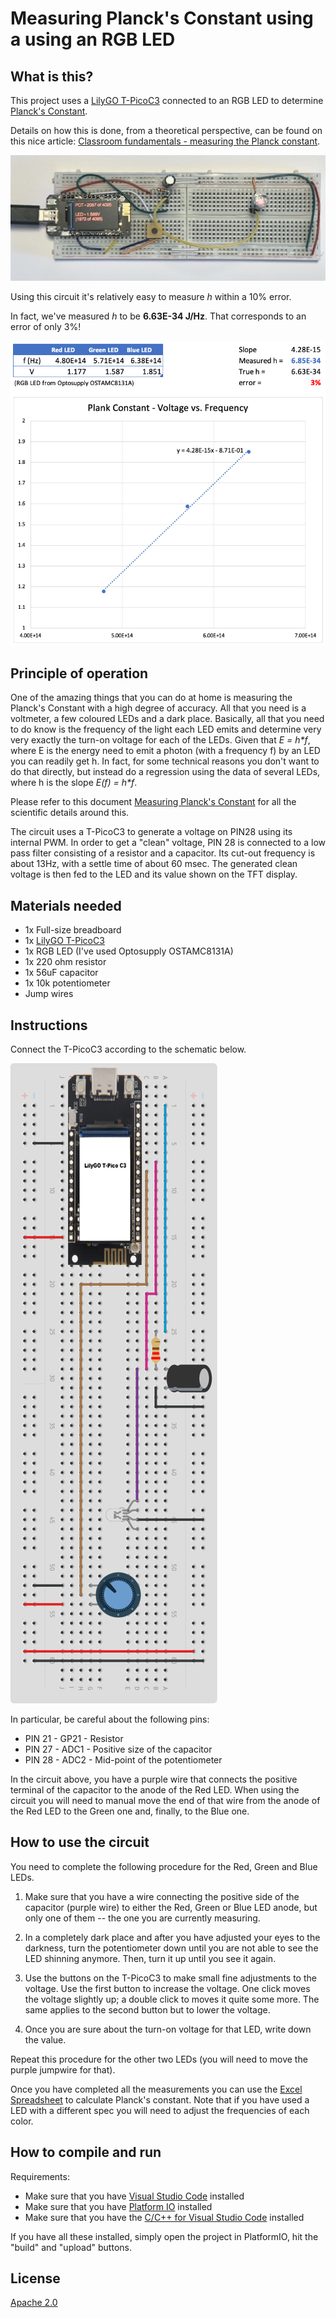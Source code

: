 
# Measuring Planck's Constant using a using an RGB LED

## What is this?

This project uses a [LilyGO T-PicoC3](https://github.com/Xinyuan-LilyGO/T-PicoC3) connected to an RGB LED to determine [Planck's Constant](https://en.wikipedia.org/wiki/Planck_constant).

Details on how this is done, from a theoretical perspective, can be found on this nice article: [Classroom fundamentals - measuring the Planck constant](https://www.scienceinschool.org/article/2014/planck/).

![Circuit Picture](img/circuit.jpeg)

Using this circuit it's relatively easy to measure *h* within a 10% error.

In fact, we've measured _h_ to be **6.63E-34 J/Hz**. That corresponds to an error of only 3%!

 ![Circuit Picture](img/measurements.png)

## Principle of operation

One of the amazing things that you can do at home is measuring the Planck's Constant with a high degree of accuracy. All that you need is a voltmeter, a few coloured LEDs and a dark place. Basically, all that you need to do know is the frequency of the light each LED emits and determine very very exactly the turn-on voltage for each of the LEDs. Given that _E = h*f_, where E is the energy need to emit a photon (with a frequency f)  by an LED you can readily get h. In fact, for some technical reasons you don't want to do that directly, but instead do a regression using the data of several LEDs, where h is the slope _E(f) = h*f_.

Please refer to this document [Measuring Planck's Constant](PlanckConstant_TeachersGuide.pdf) for all the scientific details around this.

The circuit uses a T-PicoC3 to generate a voltage on PIN28 using its internal PWM. In order to get a "clean" voltage, PIN 28 is connected to a low pass filter consisting of a resistor and a capacitor. Its cut-out frequency is about 13Hz, with a settle time of about 60 msec. The generated clean voltage is then fed to the LED and its value shown on the TFT display.

## Materials needed

* 1x Full-size breadboard
* 1x [LilyGO T-PicoC3](https://github.com/Xinyuan-LilyGO/T-PicoC3)
* 1x RGB LED (I've used Optosupply OSTAMC8131A)
* 1x 220 ohm resistor
* 1x 56uF capacitor
* 1x 10k potentiometer
* Jump wires

## Instructions

Connect the T-PicoC3 according to the schematic below.

![Schematic](img/planck_circuit.png)

In particular, be careful about the following pins:

* PIN 21 - GP21 - Resistor
* PIN 27 - ADC1 - Positive size of the capacitor
* PIN 28 - ADC2 - Mid-point of the potentiometer

In the circuit above, you have a purple wire that connects the positive terminal of the capacitor to the anode of the Red LED. When using the circuit you will need to manual move the end of that wire from the anode of the Red LED to the Green one and, finally, to the Blue one.

## How to use the circuit

You need to complete the following procedure for the Red, Green and Blue LEDs.

1. Make sure that you have a wire connecting the positive side of the capacitor (purple wire) to either the Red, Green or Blue LED anode, but only one of them -- the one you are currently measuring.

2. In a completely dark place and after you have adjusted your eyes to the darkness, turn the potentiometer down until you are not able to see the LED shinning anymore. Then, turn it up until you see it again.

3. Use the buttons on the T-PicoC3 to make small fine adjustments to the voltage. Use the first button to increase the voltage. One click moves the voltage slightly up; a double click to moves it quite some more. The same applies to the second button but to lower the voltage.

4. Once you are sure about the turn-on voltage for that LED, write down the value.

Repeat this procedure for the other two LEDs (you will need to move the purple jumpwire for that).

Once you have completed all the measurements you can use the [Excel Spreadsheet](PlankConstantCalculation.xlsx) to calculate Planck's constant. Note that if you have used a LED with a different spec you will need to adjust the frequencies of each color.

## How to compile and run

Requirements:

* Make sure that you have [Visual Studio Code](https://code.visualstudio.com) installed
* Make sure that you have [Platform IO](https://platformio.org) installed
* Make sure that you have the [C/C++ for Visual Studio Code](https://github.com/microsoft/vscode-cpptools) installed


If you have all these installed, simply open the project in PlatformIO, hit the "build" and "upload" buttons.

## License

[Apache 2.0](LICENSE)
